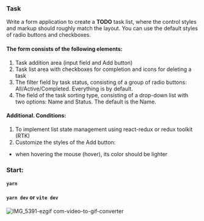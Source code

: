 ### Task
Write a form application to create a **TODO** task list, where the control styles and markup should roughly match the layout.
You can use the default styles of radio buttons and checkboxes.

#### The form consists of the following elements:
1. Task addition area (input field and Add button)
2. Task list area with checkboxes for completion and icons for deleting a task
3. The filter field by task status, consisting of a group of radio buttons: All/Active/Completed. Everything is by default.
4. The field of the task sorting type, consisting of a drop-down list with two options: Name and Status. The default is the Name.

#### Additional. Conditions:
1. To implement list state management using react-redux or redux toolkit (RTK)
2. Customize the styles of the Add button:

- when hovering the mouse (hover), its color should be lighter

### Start:
#### ```yarn``` 
#### ```yarn dev``` or ```vite dev```
#### 

![IMG_5391-ezgif com-video-to-gif-converter](https://github.com/user-attachments/assets/f4cd51bb-039d-4689-8bbb-8b2d843242cb)
